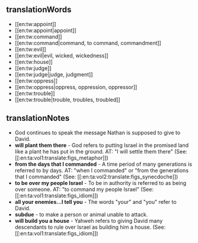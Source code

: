 ## translationWords

* [[en:tw:appoint]]
* [[en:tw:appoint|appoint]]
* [[en:tw:command]]
* [[en:tw:command|command, to command, commandment]]
* [[en:tw:evil]]
* [[en:tw:evil|evil, wicked, wickedness]]
* [[en:tw:house]]
* [[en:tw:judge]]
* [[en:tw:judge|judge, judgment]]
* [[en:tw:oppress]]
* [[en:tw:oppress|oppress, oppression, oppressor]]
* [[en:tw:trouble]]
* [[en:tw:trouble|trouble, troubles, troubled]]

## translationNotes

* God continues to speak the message Nathan is supposed to give to David.
* **will plant them there** - God refers to putting Israel in the promised land like a plant he has put in the ground. AT: "I will settle them there" (See: [[:en:ta:vol1:translate:figs_metaphor]])
* **from the days that I commanded** - A time period of many generations is referred to by days. AT: "when I commanded" or "from the generations that I commanded" (See: [[:en:ta:vol2:translate:figs_synecdoche]])
* **to be over my people Israel** - To be in authority is referred to as being over someone. AT: "to command my people Israel" (See: [[:en:ta:vol1:translate:figs_idiom]])
* **all your enemies...I tell you** - The words "your" and "you" refer to David.
* **subdue** - to make a person or animal unable to attack.
* **will build you a house** - Yahweh refers to giving David many descendants to rule over Israel as building him a house. (See: [[:en:ta:vol1:translate:figs_idiom]])

